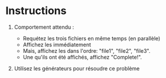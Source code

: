 # Instructions

1. Comportement attendu :
	- Requétez les trois fichiers en même temps (en parallèle)
	- Affichez les immédiatement
	- Mais, affichez les dans l'ordre: "file1", "file2", "file3".
	- Une qu'ils ont été affichés, affichez "Complete!".

2. Utilisez les générateurs pour résoudre ce problème
